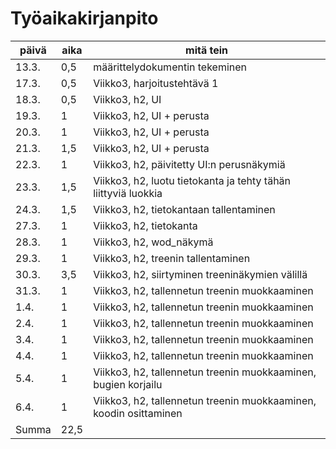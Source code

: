 # Työaikakirjanpito

| päivä | aika | mitä tein |
| ----- | ---- | --------- |
| 13.3. | 0,5  | määrittelydokumentin tekeminen |
| 17.3. | 0,5  | Viikko3, harjoitustehtävä 1 |
| 18.3. | 0,5  | Viikko3, h2, UI |
| 19.3. | 1  | Viikko3, h2, UI + perusta |
| 20.3. | 1  | Viikko3, h2, UI + perusta |
| 21.3. | 1,5  | Viikko3, h2, UI + perusta |
| 22.3. | 1  | Viikko3, h2, päivitetty UI:n perusnäkymiä |
| 23.3. | 1,5  | Viikko3, h2, luotu tietokanta ja tehty tähän liittyviä luokkia |
|24.3.| 1,5 | Viikko3, h2, tietokantaan tallentaminen |
|27.3.| 1 | Viikko3, h2, tietokanta |
|28.3.| 1 | Viikko3, h2, wod_näkymä |
|29.3.| 1 | Viikko3, h2, treenin tallentaminen |
|30.3.| 3,5 | Viikko3, h2, siirtyminen treeninäkymien välillä |
|31.3.| 1 | Viikko3, h2, tallennetun treenin muokkaaminen |
|1.4.| 1 | Viikko3, h2, tallennetun treenin muokkaaminen|
|2.4.| 1 | Viikko3, h2, tallennetun treenin muokkaaminen|
|3.4.| 1 | Viikko3, h2, tallennetun treenin muokkaaminen|
|4.4.| 1 | Viikko3, h2, tallennetun treenin muokkaaminen|
|5.4.| 1 | Viikko3, h2, tallennetun treenin muokkaaminen, bugien korjailu|
|6.4.| 1 | Viikko3, h2, tallennetun treenin muokkaaminen, koodin osittaminen|
|Summa|22,5||

